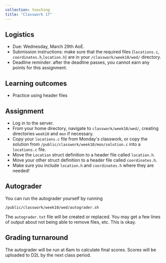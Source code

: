 ```yaml
---
collection: teaching
title: "Classwork 17"
---
```


## Logistics
* Due: Wednesday, March 29th AoE.
* Submission instructions: make sure that the required files (`locations.c`, `coordinates.h`,`location.h`) are in your
	`/classwork/week10/wed/` directory.
* Deadline reminder: after the deadline passes, you cannot earn any points for
	this assignment.

## Learning outcomes
* Practice using header files

## Assignment

* Log in to the server.
* From your home directory, navigate to `classwork/week10/wed/`, creating directories `week10`
and `mon` if necessary.
* Copy your `locations.c` file from Monday's classwork, or copy the solution
	from `/public/classwork/week10/mon/solution.c` into a `locations.c` file.
* Move the `Location` struct definition to a header file called `location.h`.
* Move your other struct definition to a header file called `coordinates.h`.
* Make sure you include `location.h` and `coordinates.h` where they are needed!

## Autograder

You can run the autograder yourself by running
```
/public/classwork/week10/wed/autograder.sh
```
The `autograder.txt` file will be created or
replaced. You may get a few lines of output about not being able to remove
files, etc. This is okay.

## Grading turnaround

The autograder will be run at 6am to calculate final scores. Scores will be
uploaded to D2L by the next class period.
